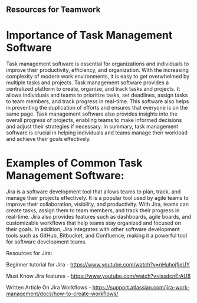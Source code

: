 ## Resources for Teamwork

# Importance of Task Management Software
Task management software is essential for organizations and individuals to improve their productivity, efficiency, and organization. With the increasing complexity of modern work environments, it is easy to get overwhelmed by multiple tasks and projects. Task management software provides a centralized platform to create, organize, and track tasks and projects. It allows individuals and teams to prioritize tasks, set deadlines, assign tasks to team members, and track progress in real-time. This software also helps in preventing the duplication of efforts and ensures that everyone is on the same page. Task management software also provides insights into the overall progress of projects, enabling teams to make informed decisions and adjust their strategies if necessary. In summary, task management software is crucial in helping individuals and teams manage their workload and achieve their goals effectively.

# Examples of Common Task Management Software:
Jira is a software development tool that allows teams to plan, track, and manage their projects effectively. It is a popular tool used by agile teams to improve their collaboration, visibility, and productivity. With Jira, teams can create tasks, assign them to team members, and track their progress in real-time. Jira also provides features such as dashboards, agile boards, and customizable workflows that help teams stay organized and focused on their goals. In addition, Jira integrates with other software development tools such as GitHub, Bitbucket, and Confluence, making it a powerful tool for software development teams.

Resources for Jira:

Beginner tutorial for Jira - https://www.youtube.com/watch?v=nHuhojfjeUY 

Must Know Jira features - https://www.youtube.com/watch?v=issdcnErAU8 

Written Article On Jira Workflows - https://support.atlassian.com/jira-work-management/docs/how-to-create-workflows/ 
